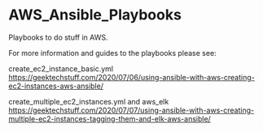 # AWS_Ansible_Playbooks
Playbooks to do stuff in AWS.

For more information and guides to the playbooks please see:

create_ec2_instance_basic.yml
https://geektechstuff.com/2020/07/06/using-ansible-with-aws-creating-ec2-instances-aws-ansible/

create_multiple_ec2_instances.yml and aws_elk
https://geektechstuff.com/2020/07/07/using-ansible-with-aws-creating-multiple-ec2-instances-tagging-them-and-elk-aws-ansible/
